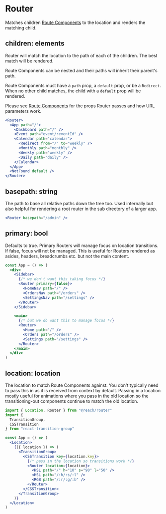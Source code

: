 # Router

Matches children [Route Components](RouteComponent) to the location and renders the matching child.

## children: elements

Router will match the location to the path of each of the children. The best match will be rendered.

Route Components can be nested and their paths will inherit their parent's path.

Route Components must have a `path` prop, a `default` prop, or be a `Redirect`. When no other child matches, the child with a `default` prop will be rendered.

Please see [Route Components](RouteComponent) for the props Router passes and how URL parameters work.

```jsx
<Router>
  <App path="/">
    <Dashboard path="/" />
    <Event path="event/:eventId" />
    <Calendar path="calendar">
      <Redirect from="/" to="weekly" />
      <Monthly path="monthly" />
      <Weekly path="weekly" />
      <Daily path="daily" />
    </Calendar>
  </App>
  <NotFound default />
</Router>
```

## basepath: string

The path to base all relative paths down the tree too. Used internally but also helpful for rendering a root router in the sub directory of a larger app.

```jsx
<Router basepath="/admin" />
```

## primary: bool

Defaults to true. Primary Routers will manage focus on location transitions. If false, focus will not be managed. This is useful for Routers rendered as asides, headers, breadcrumbs etc. but not the main content.

```jsx
const App = () => (
  <div>
    <Sidebar>
      {/* we don't want this taking focus */}
      <Router primary={false}>
        <HomeNav path="/" />
        <OrdersNav path="/orders" />
        <SettingsNav path="/settings" />
      </Router>
    </Sidebar>

    <main>
      {/* but we do want this to manage focus */}
      <Router>
        <Home path="/" />
        <Orders path="/orders" />
        <Settings path="/settings" />
      </Router>
    </main>
  </div>
)
```

## location: location

The location to match Route Components against. You don't typically need to pass this in as it is received from context by default. Passing in a location mostly useful for animations where you pass in the old location so the transitioning-out components continue to match the old location.

```jsx
import { Location, Router } from "@reach/router"
import {
  TransitionGroup,
  CSSTransition
} from "react-transition-group"

const App = () => (
  <Location>
    {({ location }) => (
      <TransitionGroup>
        <CSSTransition key={location.key}>
          {/* pass in the location so transitions work */}
          <Router location={location}>
            <HSL path="/" h="10" s="90" l="50" />
            <HSL path="/:h/:s/:l" />
            <RGB path="/:r/:g/:b" />
          </Router>
        </CSSTransition>
      </TransitionGroup>
    )}
  </Location>
)
```
